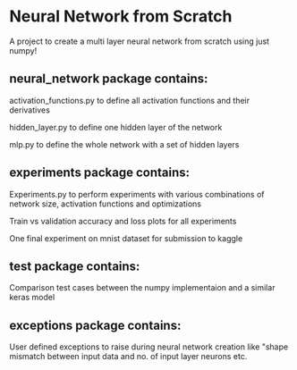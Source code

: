 # Neural Network from Scratch

A project to create a multi layer neural network from scratch using just numpy!

## neural_network package contains:

activation_functions.py to define all activation functions and their derivatives

hidden_layer.py to define one hidden layer of the network

mlp.py to define the whole network with a set of hidden layers

## experiments package contains:

Experiments.py to perform experiments with various combinations of network size, activation functions and optimizations

Train vs validation accuracy and loss plots for all experiments

One final experiment on mnist dataset for submission to kaggle

## test package contains:

Comparison test cases between the numpy implementaion and a similar keras model

## exceptions package contains:

User defined exceptions to raise during neural network creation like "shape mismatch between input data and no. of input layer neurons etc.
